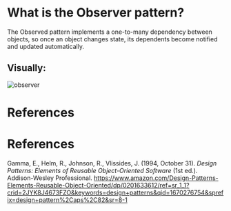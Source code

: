# What is the Observer pattern? 

The Observed pattern implements a one-to-many dependency between objects, so once an object changes state, its dependents become notified and updated automatically. 



## Visually: 
![observer](https://user-images.githubusercontent.com/109105989/199368895-f45b79df-80e9-4b8a-aad4-8d992e81c5a7.png)

  
 # References 

  # References 
Gamma, E., Helm, R., Johnson, R., Vlissides, J. (1994, October 31). *Design Patterns: Elements of Reusable Object-Oriented Software* (1st ed.). Addison-Wesley Professional. <https://www.amazon.com/Design-Patterns-Elements-Reusable-Object-Oriented/dp/0201633612/ref=sr_1_1?crid=2JYK8J4673FZO&keywords=design+patterns&qid=1670276754&sprefix=design+pattern%2Caps%2C82&sr=8-1> 
